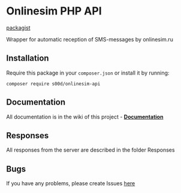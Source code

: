 # Onlinesim PHP API

[packagist](https://packagist.org/packages/s00d/onlinesim-api)

Wrapper for automatic reception of SMS-messages by onlinesim.ru

## Installation

Require this package in your `composer.json` or install it by running:
```
composer require s00d/onlinesim-api
```

## Documentation

All documentation is in the wiki of this project - **[Documentation](https://github.com/s00d/onlinesim-php-api/wiki)**

## Responses

All responses from the server are described in the folder Responses

## Bugs

If you have any problems, please create Issues [here](https://github.com/s00d/onlinesim-php-api/issues)
